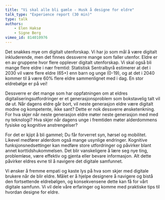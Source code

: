 ```yaml
---
title: "Vi skal alle bli gamle - Husk å designe for eldre"
talk_type: "Experience report (30 min)"
type: talk
authors:
    - Elen Haksø
    - Signe Berg
vimeo_id: 814010976
---
```

Det snakkes mye om digitalt utenforskap. Vi har jo som mål å være digitalt inkluderende, men det finnes dessverre mange som faller utenfor. Eldre er en av gruppene hvor flere opplever digitalt utenforskap. Vi skal også bli mange flere eldre i nær fremtid: Statistisk Sentralbyrå estimerer at det i 2030 vil være flere eldre (65+) enn barn og unge (0-19), og at det i 2040 kommer til å være 60% flere eldre sammenlignet med i dag. En stor eldrebølge er på vei!

Dessverre er det mange som har oppfatningen om at eldres digitaliseringsutfordringer er et generasjonsproblem som bokstavelig talt vil dø ut. Når dagens eldre går bort, vil neste generasjon eldre være digitalt modne og kompetente, ikke sant? Dette er nok dessverre ønsketenkning. For hva skjer når neste generasjon eldre møter neste generasjon med med ny teknologi? Hva skjer når dagens unge i fremtiden møter alderdommens fysiske og kognitive anstrengelser?

For det er kjipt å bli gammel; Du får forverret syn, hørsel og mobilitet. Likevel medfører alderdom også mange usynlige endringer. Kognitive funksjonsnedsettinger kan medføre store utfordringer og påvirker blant annet korttidshukommelsen. Det blir vanskeligere å lære seg nye ting, problemløse, være effektiv og gjenta eller bevare informasjon. Alt dette påvirker eldres evne til å navigere det digitale samfunnet. 

Vi ønsker å fremme empati og kaste lys på hva som skjer med digitale brukere når de blir eldre. Målet er å hjelpe designere å navigere og bistå den fortsettende eldrebølgen, og konsekvensene dette kan få for vårt digitale samfunn. Vi vil dele våre erfaringer og komme med praktiske tips til hvordan designe for eldre.
